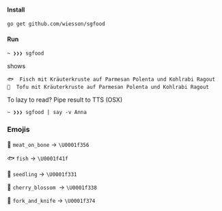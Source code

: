 #### Install

`go get github.com/wiesson/sgfood`

#### Run

`~ ❯❯❯ sgfood`

shows

```
🐟  Fisch mit Kräuterkruste auf Parmesan Polenta und Kohlrabi Ragout
🌸  Tofu mit Kräuterkruste auf Parmesan Polenta und Kohlrabi Ragout
```

To lazy to read? Pipe result to TTS (OSX)

`~ ❯❯❯ sgfood | say -v Anna`

### Emojis

:meat_on_bone: `meat_on_bone` -> `\U0001f356`

:fish: `fish` -> `\U0001f41f`

:seedling: `seedling` -> `\U0001f331`

:cherry_blossom: `cherry_blossom`  -> `\U0001f338`

:fork_and_knife: `fork_and_knife` -> `\U0001f374`
